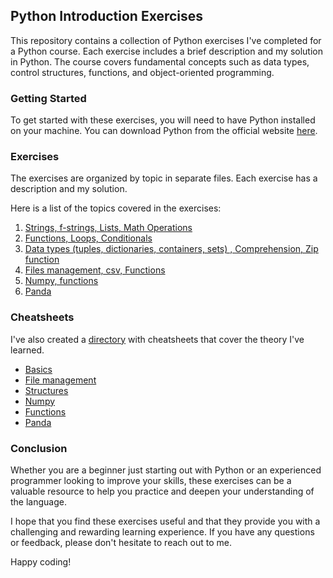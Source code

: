## Python Introduction Exercises
This repository contains a collection of Python exercises I've completed for a Python course. Each exercise includes a brief description and my solution in Python. 
The course covers fundamental concepts such as data types, control structures, functions, and object-oriented programming.

### Getting Started
To get started with these exercises, you will need to have Python installed on your machine. You can download Python from the official website [here](https://www.python.org/downloads/).

### Exercises
The exercises are organized by topic in separate files. Each exercise has a description and my solution.

Here is a list of the topics covered in the exercises:
1. [Strings, f-strings, Lists, Math Operations](./Exercises/01.md)
2. [Functions, Loops, Conditionals](./Exercises/03.md)
3. [Data types (tuples, dictionaries, containers, sets) , Comprehension, Zip function](./Exercises/04.md)
4. [Files management, csv, Functions](./Exercises/05.md)
5. [Numpy, functions](./Exercises/06.md)
7. [Panda](./Exercises/08.md)

### Cheatsheets
I've also created a [directory](./Cheatsheets) with cheatsheets that cover the theory I've learned. 
* [Basics](./Cheatsheets/basics.py)
* [File management](./Cheatsheets/file_management.py)
* [Structures](./Cheatsheets/structures.py)
* [Numpy](./Cheatsheets/numpy.md)
* [Functions](./Cheatsheets/functions.md)
* [Panda](./Cheatsheets/pandas.md)

### Conclusion
Whether you are a beginner just starting out with Python or an experienced programmer looking to improve your skills, these exercises can be a valuable resource to help you practice and deepen your understanding of the language.

I hope that you find these exercises useful and that they provide you with a challenging and rewarding learning experience. If you have any questions or feedback, please don't hesitate to reach out to me. 

Happy coding!